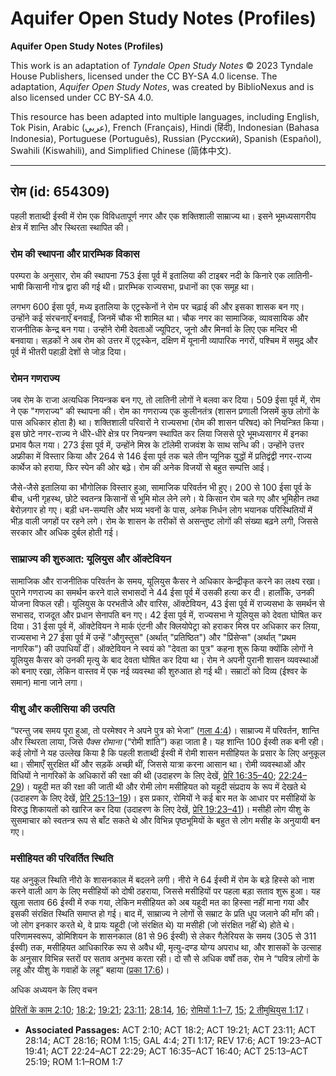 # Aquifer Open Study Notes (Profiles)

**Aquifer Open Study Notes (Profiles)**

This work is an adaptation of *Tyndale Open Study Notes* © 2023 Tyndale House Publishers, licensed under the CC BY\-SA 4\.0 license. The adaptation, *Aquifer Open Study Notes*, was created by BiblioNexus and is also licensed under CC BY\-SA 4\.0\.

This resource has been adapted into multiple languages, including English, Tok Pisin, Arabic (عربي), French (Français), Hindi (हिंदी), Indonesian (Bahasa Indonesia), Portuguese (Português), Russian (Русский), Spanish (Español), Swahili (Kiswahili), and Simplified Chinese (简体中文).



--------------------------------

## रोम (id: 654309)

पहली शताब्दी ईस्वी में रोम एक विविधतापूर्ण नगर और एक शक्तिशाली साम्राज्य था। इसने भूमध्यसागरीय क्षेत्र में शान्ति और स्थिरता स्थापित की।

### रोम की स्थापना और प्रारम्भिक विकास

परम्परा के अनुसार, रोम की स्थापना 753 ईसा पूर्व में इतालिया की टाइबर नदी के किनारे एक लातिनी\-भाषी किसानी गोत्र द्वारा की गई थी। प्रारम्भिक राज्यसभा, प्रधानों का एक समूह था।

लगभग 600 ईसा पूर्व, मध्य इतालिया के एट्रस्केनों ने रोम पर चढ़ाई की और इसका शासक बन गए। उन्होंने कई संरचनाएँ बनवाईं, जिनमें चौक भी शामिल था। चौक नगर का सामाजिक, व्यावसायिक और राजनीतिक केन्द्र बन गया। उन्होंने रोमी देवताओं ज्यूपिटर, जूनो और मिनर्वा के लिए एक मन्दिर भी बनवाया। सड़कों ने अब रोम को उत्तर में एट्रस्केन, दक्षिण में यूनानी व्यापारिक नगरों, पश्चिम में समुद्र और पूर्व में भीतरी पहाड़ी देशों से जोड़ दिया।

### रोमन गणराज्य

जब रोम के राजा अत्यधिक नियन्त्रक बन गए, तो लातिनी लोगों ने बलवा कर दिया। 509 ईसा पूर्व में, रोम ने एक "गणराज्य" की स्थापना की। रोम का गणराज्य एक कुलीनतंत्र (शासन प्रणाली जिसमें कुछ लोगों के पास अधिकार होता है) था। शक्तिशाली परिवारों ने राज्यसभा (रोम की शासन परिषद) को नियन्त्रित किया। इस छोटे नगर\-राज्य ने धीरे\-धीरे क्षेत्र पर नियन्त्रण स्थापित कर लिया जिससे पूरे भूमध्यसागर में इनका प्रभाव फैल गया। 273 ईसा पूर्व में, उन्होंने मिस्र के टॉलेमी राजवंश के साथ सन्धि की। उन्होंने उत्तर अफ्रीका में विस्तार किया और 264 से 146 ईसा पूर्व तक चले तीन प्यूनिक युद्धों में प्रतिद्वंद्वी नगर\-राज्य कार्थेज को हराया, फिर स्पेन की ओर बढ़े। रोम की अनेक विजयों से बहुत सम्पत्ति आई।

जैसे\-जैसे इतालिया का भौगोलिक विस्तार हुआ, सामाजिक परिवर्तन भी हुए। 200 से 100 ईसा पूर्व के बीच, धनी गृहस्थ, छोटे स्वतन्त्र किसानों से भूमि मोल लेने लगे। ये किसान रोम चले गए और भूमिहीन तथा बेरोज़गार हो गए। बड़ी धन\-सम्पत्ति और भव्य भवनों के पास, अनेक निर्धन लोग भयानक परिस्थितियों में भीड़ वाली जगहों पर रहने लगे। रोम के शासन के तरीकों से असन्तुष्ट लोगों की संख्या बढ़ने लगी, जिससे सरकार और अधिक दुर्बल होती गई।

### साम्राज्य की शुरुआत: यूलियुस और ऑक्टेवियन

सामाजिक और राजनीतिक परिवर्तन के समय, यूलियुस कैसर ने अधिकार केन्द्रीकृत करने का लक्ष्य रखा। पुराने गणराज्य का समर्थन करने वाले सभासदों ने 44 ईसा पूर्व में उसकी हत्या कर दी। हालाँकि, उनकी योजना विफल रही। यूलियुस के परभतीजे और वारिस, ऑक्टेवियन, 43 ईसा पूर्व में राज्यसभा के समर्थन से सभासद, राजदूत और प्रधान सेनापति बन गए। 42 ईसा पूर्व में, राज्यसभा ने यूलियुस को देवता घोषित कर दिया। 31 ईसा पूर्व में, ऑक्टेवियन ने मार्क एंटनी और क्लियोपेट्रा को हराकर मिस्र पर अधिकार कर लिया, राज्यसभा ने 27 ईसा पूर्व में उन्हें "औगुस्तुस" (अर्थात् "प्रतिष्ठित") और "प्रिंसेप्स" (अर्थात् "प्रथम नागरिक") की उपाधियाँ दीं। ऑक्टेवियन ने स्वयं को "देवता का पुत्र" कहना शुरू किया क्योंकि लोगों ने यूलियुस कैसर को उनकी मृत्यु के बाद देवता घोषित कर दिया था। रोम ने अपनी पुरानी शासन व्यवस्थाओं को बनाए रखा, लेकिन वास्तव में एक नई व्यवस्था की शुरुआत हो गई थी। सम्राटों को दिव्य (ईश्वर के समान) माना जाने लगा।

### यीशु और कलीसिया की उत्पति

“परन्तु जब समय पूरा हुआ, तो परमेश्वर ने अपने पुत्र को भेजा” ([गला 4:4](https://ref.ly/Gal4:4))। साम्राज्य में परिवर्तन, शान्ति और स्थिरता लाया, जिसे *पैक्स रोमाना* (“रोमी शांति”) कहा जाता है। यह शान्ति 100 ईस्वी तक बनी रही। कई लोगों ने यह उल्लेख किया है कि पहली शताब्दी ईस्वी में रोमी शासन मसीहियत के प्रसार के लिए अनुकूल था। सीमाएँ सुरक्षित थीं और सड़कें अच्छी थीं, जिससे यात्रा करना आसान था। रोमी व्यवस्थाओं और विधियों ने नागरिकों के अधिकारों की रक्षा की थी (उदाहरण के लिए देखें, [प्रेरि 16:35–40](https://ref.ly/Acts16:35-Acts16:40); [22:24–29](https://ref.ly/Acts22:24-Acts22:29))। यहूदी मत की रक्षा की जाती थी और रोमी लोग मसीहियत को यहूदी संप्रदाय के रूप में देखते थे (उदाहरण के लिए देखें, [प्रेरि 25:13–19](https://ref.ly/Acts25:13-Acts25:19))। इस प्रकार, रोमियों ने कई बार मत के आधार पर मसीहियों के विरुद्ध शिकायतों को खारिज कर दिया (उदाहरण के लिए देखें, [प्रेरि 19:23–41](https://ref.ly/Acts19:23-Acts19:41))। मसीही लोग यीशु के सुसमाचार को स्वतन्त्र रूप से बाँट सकते थे और विभिन्न पृष्ठभूमियों के बहुत से लोग मसीह के अनुयायी बन गए।

### मसीहियत की परिवर्तित स्थिति

यह अनुकूल स्थिति नीरो के शासनकाल में बदलने लगी। नीरो ने 64 ईस्वी में रोम के बड़े हिस्से को नाश करने वाली आग के लिए मसीहियों को दोषी ठहराया, जिससे मसीहियों पर पहला बड़ा सताव शुरू हुआ। यह खुला सताव 66 ईस्वी में रुक गया, लेकिन मसीहियत को अब यहूदी मत का हिस्सा नहीं माना गया और इसकी संरक्षित स्थिति समाप्त हो गई। बाद में, साम्राज्य ने लोगों से सम्राट के प्रति धूप जलाने की माँग की। जो लोग इनकार करते थे, वे प्रायः यहूदी (जो संरक्षित थे) या मसीही (जो संरक्षित नहीं थे) होते थे। परिणामस्वरूप, डोमिशियन के शासनकाल (81 से 96 ईस्वी) से लेकर गैलेरियस के समय (305 से 311 ईस्वी) तक, मसीहियत आधिकारिक रूप से अवैध थी, मृत्यु\-दण्ड योग्य अपराध था, और शासकों के उत्साह के अनुसार विभिन्न स्तरों पर सताव अनुभव करता रही। दो सौ से अधिक वर्षों तक, रोम ने “पवित्र लोगों के लहू और यीशु के गवाहों के लहू” बहाया ([प्रका 17:6](https://ref.ly/Rev17:6))।

अधिक अध्ययन के लिए वचन

[प्रेरितों के काम 2:10](https://ref.ly/Acts2:10); [18:2](https://ref.ly/Acts18:2); [19:21](https://ref.ly/Acts19:21); [23:11](https://ref.ly/Acts23:11); [28:14](https://ref.ly/Acts28:14), [16](https://ref.ly/Acts28:16); [रोमियों 1:1–7](https://ref.ly/Rom1:1-Rom1:7), [15](https://ref.ly/Rom1:15); [2 तीमुथियुस 1:17](https://ref.ly/2Tim1:17)।

* **Associated Passages:** ACT 2:10; ACT 18:2; ACT 19:21; ACT 23:11; ACT 28:14; ACT 28:16; ROM 1:15; GAL 4:4; 2TI 1:17; REV 17:6; ACT 19:23–ACT 19:41; ACT 22:24–ACT 22:29; ACT 16:35–ACT 16:40; ACT 25:13–ACT 25:19; ROM 1:1–ROM 1:7

